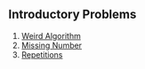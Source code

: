 ## Introductory Problems

1. [Weird Algorithm](https://github.com/bhumikatewary/Practice-Problems/blob/69465ea874d070f0cca9a42196a178b8a1d66898/CSES/Weird%20Algorithm.cpp)
2. [Missing Number](https://github.com/bhumikatewary/Practice-Problems/blob/1bb88cebb6fe14dd7e5d493177ebdf9cdedfaa37/CSES/Missing%20Number.cpp)
3. [Repetitions](https://github.com/bhumikatewary/Practice-Problems/blob/ebc373bc3b1ed22609bac25d9b886b3c21f2a73f/CSES/Repetitions.cpp)

